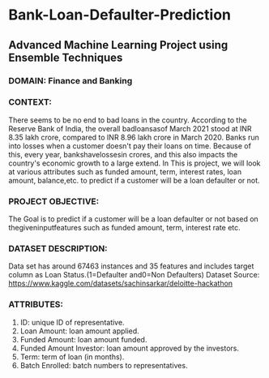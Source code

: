 # Bank-Loan-Defaulter-Prediction
## Advanced Machine Learning Project using Ensemble Techniques

### DOMAIN: Finance and Banking

### CONTEXT:
There seems to be no end to bad loans in the country. According to the Reserve Bank of India, the overall badloansasof March 2021 stood at INR 8.35 lakh crore, compared to INR 8.96 lakh crore in March 2020. Banks run into losses when a customer doesn't pay their loans on time. Because of this, every year, bankshavelossesin crores, and this also impacts the country's economic growth to a large extend.
In This is project, we will look at various attributes such as funded amount, term, interest rates, loan amount, balance,etc. to predict if a customer will be a loan defaulter or not. 

### PROJECT OBJECTIVE: 
The Goal is to predict if a customer will be a loan defaulter or not based on thegiveninputfeatures such as funded amount, term, interest rate etc. 

### DATASET DESCRIPTION:
Data set has around 67463 instances and 35 features and includes target column as Loan Status.(1=Defaulter and0=Non Defaulters)
Dataset Source: https://www.kaggle.com/datasets/sachinsarkar/deloitte-hackathon

### ATTRIBUTES:
1. ID: unique ID of representative. 
2. Loan Amount: loan amount applied. 
3. Funded Amount: loan amount funded. 
4. Funded Amount Investor: loan amount approved by the investors. 
5. Term: term of loan (in months). 
6. Batch Enrolled: batch numbers to representatives.
